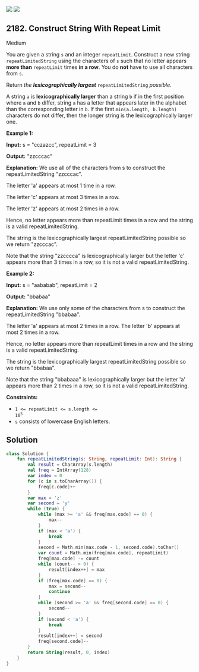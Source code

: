 [![](https://img.shields.io/github/stars/javadev/LeetCode-in-Kotlin?label=Stars&style=flat-square)](https://github.com/javadev/LeetCode-in-Kotlin)
[![](https://img.shields.io/github/forks/javadev/LeetCode-in-Kotlin?label=Fork%20me%20on%20GitHub%20&style=flat-square)](https://github.com/javadev/LeetCode-in-Kotlin/fork)

## 2182\. Construct String With Repeat Limit

Medium

You are given a string `s` and an integer `repeatLimit`. Construct a new string `repeatLimitedString` using the characters of `s` such that no letter appears **more than** `repeatLimit` times **in a row**. You do **not** have to use all characters from `s`.

Return _the **lexicographically largest**_ `repeatLimitedString` _possible_.

A string `a` is **lexicographically larger** than a string `b` if in the first position where `a` and `b` differ, string `a` has a letter that appears later in the alphabet than the corresponding letter in `b`. If the first `min(a.length, b.length)` characters do not differ, then the longer string is the lexicographically larger one.

**Example 1:**

**Input:** s = "cczazcc", repeatLimit = 3

**Output:** "zzcccac"

**Explanation:** We use all of the characters from s to construct the repeatLimitedString "zzcccac".

The letter 'a' appears at most 1 time in a row.

The letter 'c' appears at most 3 times in a row.

The letter 'z' appears at most 2 times in a row.

Hence, no letter appears more than repeatLimit times in a row and the string is a valid repeatLimitedString.

The string is the lexicographically largest repeatLimitedString possible so we return "zzcccac".

Note that the string "zzcccca" is lexicographically larger but the letter 'c' appears more than 3 times in a row, so it is not a valid repeatLimitedString. 

**Example 2:**

**Input:** s = "aababab", repeatLimit = 2

**Output:** "bbabaa"

**Explanation:** We use only some of the characters from s to construct the repeatLimitedString "bbabaa".

The letter 'a' appears at most 2 times in a row. The letter 'b' appears at most 2 times in a row.

Hence, no letter appears more than repeatLimit times in a row and the string is a valid repeatLimitedString.

The string is the lexicographically largest repeatLimitedString possible so we return "bbabaa".

Note that the string "bbabaaa" is lexicographically larger but the letter 'a' appears more than 2 times in a row, so it is not a valid repeatLimitedString. 

**Constraints:**

*   <code>1 <= repeatLimit <= s.length <= 10<sup>5</sup></code>
*   `s` consists of lowercase English letters.

## Solution

```kotlin
class Solution {
    fun repeatLimitedString(s: String, repeatLimit: Int): String {
        val result = CharArray(s.length)
        val freq = IntArray(128)
        var index = 0
        for (c in s.toCharArray()) {
            freq[c.code]++
        }
        var max = 'z'
        var second = 'y'
        while (true) {
            while (max >= 'a' && freq[max.code] == 0) {
                max--
            }
            if (max < 'a') {
                break
            }
            second = Math.min(max.code - 1, second.code).toChar()
            var count = Math.min(freq[max.code], repeatLimit)
            freq[max.code] -= count
            while (count-- > 0) {
                result[index++] = max
            }
            if (freq[max.code] == 0) {
                max = second--
                continue
            }
            while (second >= 'a' && freq[second.code] == 0) {
                second--
            }
            if (second < 'a') {
                break
            }
            result[index++] = second
            freq[second.code]--
        }
        return String(result, 0, index)
    }
}
```